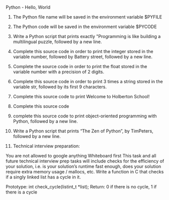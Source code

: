 Python - Hello, World

1. The Python file name will be saved in the environment variable $PYFILE

2. The Python code will be saved in the environment variable $PYCODE

3. Write a Python script that prints exactly "Programming is like building a multilingual puzzle, followed by a new line.

4. Complete this source code in order to print the integer stored in the variable number, followed by Battery street, followed by a new line.

5. Complete the source code in order to print the float stored in the variable number with a precision of 2 digits.

6. Complete this source code in order to print 3 times a string stored in the variable str, followed by its first 9 characters.

7. Complete this source code to print Welcome to Holberton School!

8. Complete this source code

9. complete this source code to print object-oriented programming with Python, followed by a new line.

10. Write a Python script that prints “The Zen of Python”, by TimPeters, followed by a new line.

11. Technical interview preparation:

You are not allowed to google anything
Whiteboard first
This task and all future technical interview prep tasks will include checks for the efficiency of your solution, i.e. is your solution’s runtime fast enough, does your solution require extra memory usage / mallocs, etc.
Write a function in C that checks if a singly linked list has a cycle in it.

Prototype: int check_cycle(listint_t *list);
Return: 0 if there is no cycle, 1 if there is a cycle
